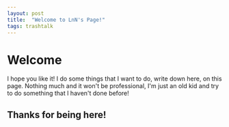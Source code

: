 ```yaml
---
layout: post
title:  "Welcome to LnN's Page!"
tags: trashtalk
---
```


# Welcome

I hope you like it! I do some things that I want to do, write down here, on this page. Nothing much and it won't be professional, I'm just an old kid and try to do something that I haven't done before!

## Thanks for being here!
